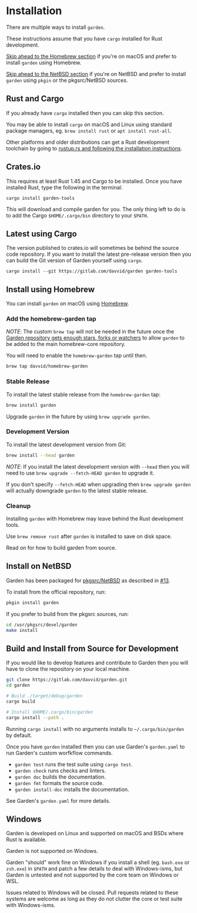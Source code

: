 # Installation

There are multiple ways to install `garden`.

These instructions assume that you have `cargo` installed for Rust development.

[Skip ahead to the Homebrew section](#install-using-homebrew) if you're on macOS
and prefer to install `garden` using Homebrew.

[Skip ahead to the NetBSD section](#install-on-netbsd) if you're on NetBSD
and prefer to install `garden` using `pkgin` or the pkgsrc/NetBSD sources.


## Rust and Cargo

If you already have `cargo` installed then you can skip this section.

You may be able to install `cargo` on macOS and Linux using standard package
managers, eg. `brew install rust` or `apt install rust-all`.

Other platforms and older distributions can get a Rust development toolchain
by going to [rustup.rs and following the installation instructions](https://rustup.rs).


## Crates.io

This requires at least Rust 1.45 and Cargo to be installed. Once you have
installed Rust, type the following in the terminal:

```
cargo install garden-tools
```

This will download and compile garden for you. The only thing left to do is
to add the Cargo `$HOME/.cargo/bin` directory to your `$PATH`.


## Latest using Cargo

The version published to crates.io will sometimes be behind the source
code repository. If you want to install the latest pre-release version then you can
build the Git version of Garden yourself using `cargo`.

```
cargo install --git https://gitlab.com/davvid/garden garden-tools
```


## Install using Homebrew

You can install `garden` on macOS using [Homebrew](https://brew.sh/).

### Add the homebrew-garden tap

*NOTE*: The custom `brew tap` will not be needed in the future once the
[Garden repository gets enough stars, forks or watchers](https://github.com/Homebrew/homebrew-core/pull/119195)
to allow `garden` to be added to the main homebrew-core repository.

You will need to enable the `homebrew-garden` tap until then.

```bash
brew tap davvid/homebrew-garden
```

### Stable Release

To install the latest stable release from the `homebrew-garden` tap:
```bash
brew install garden
```
Upgrade `garden` in the future by using `brew upgrade garden`.

### Development Version

To install the latest development version from Git:
```bash
brew install --head garden
```

*NOTE*: If you install the latest development version with `--head` then you will need to use
`brew upgrade --fetch-HEAD garden`  to upgrade it.

If you don't specify `--fetch-HEAD` when upgrading then `brew upgrade garden` will
actually downgrade `garden` to the latest stable release.

### Cleanup

Installing `garden` with Homebrew may leave behind the Rust development tools.

Use `brew remove rust` after `garden` is installed to save on disk space.

Read on for how to build garden from source.


## Install on NetBSD

Garden has been packaged for
[pkgsrc/NetBSD](http://mail-index.netbsd.org/pkgsrc-changes/2023/01/22/msg267560.html)
as described in [#13](https://github.com/davvid/garden/issues/13).

To install from the official repository, run:

```bash
pkgin install garden
```

If you prefer to build from the pkgsrc sources, run:

```bash
cd /usr/pkgsrc/devel/garden
make install
```


## Build and Install from Source for Development

If you would like to develop features and contribute to Garden then you will
have to clone the repository on your local machine.

```bash
git clone https://gitlab.com/davvid/garden.git
cd garden

# Build ./target/debug/garden
cargo build

# Install $HOME/.cargo/bin/garden
cargo install --path .
```

Running `cargo install` with no arguments installs to `~/.cargo/bin/garden` by default.

Once you have `garden` installed then you can use Garden's `garden.yaml` to run
Garden's custom worfkflow commands.

* `garden test` runs the test suite using `cargo test`.
* `garden check` runs checks and linters.
* `garden doc` builds the documentation.
* `garden fmt` formats the source code.
* `garden install-doc` installs the documentation.

See Garden's `garden.yaml` for more details.


## Windows

Garden is developed on Linux and supported on macOS and BSDs where Rust is available.

Garden is not supported on Windows.

Garden "should" work fine on Windows if you install a shell (eg. `bash.exe` or
`zsh.exe`) in `$PATH` and patch a few details to deal with Windows-isms, but Garden is
untested and not supported by the core team on Windows or WSL.

Issues related to Windows will be closed. Pull requests related to these systems are
welcome as long as they do not clutter the core or test suite with Windows-isms.
